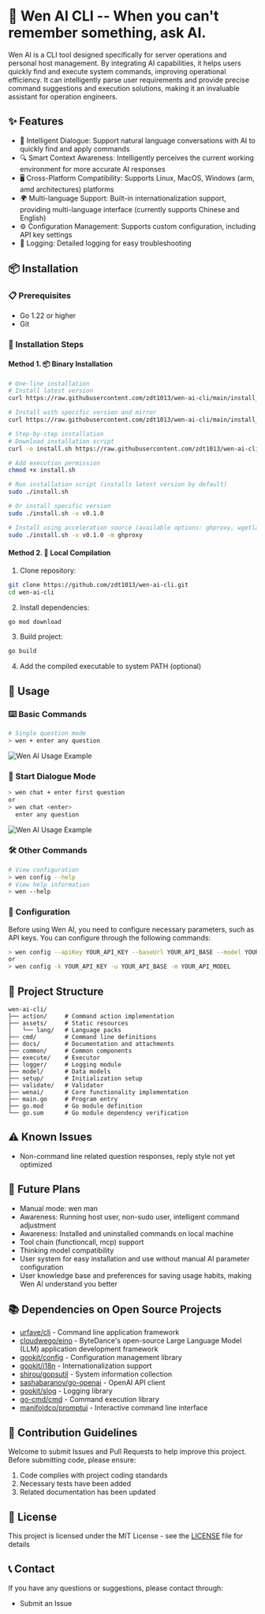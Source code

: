 # 🤖 Wen AI CLI -- When you can't remember something, ask AI.

Wen AI is a CLI tool designed specifically for server operations and personal host management. By integrating AI capabilities, it helps users quickly find and execute system commands, improving operational efficiency. It can intelligently parse user requirements and provide precise command suggestions and execution solutions, making it an invaluable assistant for operation engineers.

## ✨ Features

- 🤖 Intelligent Dialogue: Support natural language conversations with AI to quickly find and apply commands
- 🔍 Smart Context Awareness: Intelligently perceives the current working environment for more accurate AI responses
- 🖥️ Cross-Platform Compatibility: Supports Linux, MacOS, Windows (arm, amd architectures) platforms
- 🌍 Multi-language Support: Built-in internationalization support, providing multi-language interface (currently supports Chinese and English)
- ⚙️ Configuration Management: Supports custom configuration, including API key settings
- 📝 Logging: Detailed logging for easy troubleshooting

## 📦 Installation

### 📋 Prerequisites

- Go 1.22 or higher
- Git

### 📝 Installation Steps

#### Method 1. 📦 Binary Installation
```bash
# One-line installation
# Install latest version
curl https://raw.githubusercontent.com/zdt1013/wen-ai-cli/main/install_en.sh | bash

# Install with specific version and mirror
curl https://raw.githubusercontent.com/zdt1013/wen-ai-cli/main/install_en.sh | bash -s -- -v v0.1.0 -m ghproxy
```
```bash
# Step-by-step installation
# Download installation script
curl -o install.sh https://raw.githubusercontent.com/zdt1013/wen-ai-cli/main/install.sh

# Add execution permission
chmod +x install.sh

# Run installation script (installs latest version by default)
sudo ./install.sh

# Or install specific version
sudo ./install.sh -v v0.1.0

# Install using acceleration source (available options: ghproxy, wgetla)
sudo ./install.sh -v v0.1.0 -m ghproxy
```

#### Method 2. 🚀 Local Compilation
1. Clone repository:
```bash
git clone https://github.com/zdt1013/wen-ai-cli.git
cd wen-ai-cli
```

2. Install dependencies:
```bash
go mod download
```

3. Build project:
```bash
go build
```

4. Add the compiled executable to system PATH (optional)

## 🚀 Usage

### ⌨️ Basic Commands

```bash
# Single question mode
> wen + enter any question
```

![Wen AI Usage Example](docs/example1.png)

### 💬 Start Dialogue Mode
```bash
> wen chat + enter first question
or
> wen chat <enter>
  enter any question
```
![Wen AI Usage Example](docs/example2.png)

### 🛠️ Other Commands
```bash
# View configuration
> wen config --help
# View help information
> wen --help
```

### 🔧 Configuration

Before using Wen AI, you need to configure necessary parameters, such as API keys. You can configure through the following commands:

```bash
> wen config --apiKey YOUR_API_KEY --baseUrl YOUR_API_BASE --model YOUR_API_MODEL
or
> wen config -k YOUR_API_KEY -u YOUR_API_BASE -m YOUR_API_MODEL
```

## 📁 Project Structure

```
wen-ai-cli/
├── action/     # Command action implementation
├── assets/     # Static resources
│   └── lang/   # Language packs
├── cmd/        # Command line definitions
├── docs/       # Documentation and attachments
├── common/     # Common components
├── execute/    # Executor
├── logger/     # Logging module
├── model/      # Data models
├── setup/      # Initialization setup
├── validate/   # Validator
├── wenai/      # Core functionality implementation
├── main.go     # Program entry
├── go.mod      # Go module definition
└── go.sum      # Go module dependency verification
```

## ⚠️ Known Issues
  * Non-command line related question responses, reply style not yet optimized

## 🔮 Future Plans
 * Manual mode: wen man
 * Awareness: Running host user, non-sudo user, intelligent command adjustment
 * Awareness: Installed and uninstalled commands on local machine
 * Tool chain (functioncall, mcp) support
 * Thinking model compatibility
 * User system for easy installation and use without manual AI parameter configuration
 * User knowledge base and preferences for saving usage habits, making Wen AI understand you better

## 📚 Dependencies on Open Source Projects
 * [urfave/cli](https://github.com/urfave/cli) - Command line application framework
 * [cloudwego/eino](https://github.com/cloudwego/eino) - ByteDance's open-source Large Language Model (LLM) application development framework
 * [gookit/config](https://github.com/gookit/config) - Configuration management library
 * [gookit/i18n](https://github.com/gookit/i18n) - Internationalization support
 * [shirou/gopsutil](https://github.com/shirou/gopsutil) - System information collection
 * [sashabaranov/go-openai](https://github.com/sashabaranov/go-openai) - OpenAI API client
 * [gookit/slog](https://github.com/gookit/slog) - Logging library
 * [go-cmd/cmd](https://github.com/go-cmd/cmd) - Command execution library
 * [manifoldco/promptui](https://github.com/manifoldco/promptui) - Interactive command line interface

## 🤝 Contribution Guidelines

Welcome to submit Issues and Pull Requests to help improve this project. Before submitting code, please ensure:

1. Code complies with project coding standards
2. Necessary tests have been added
3. Related documentation has been updated

## 📄 License

This project is licensed under the MIT License - see the [LICENSE](LICENSE) file for details

## 📞 Contact

If you have any questions or suggestions, please contact through:

- Submit an Issue
